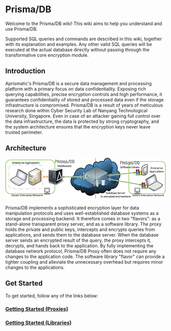 # Prisma/DB

Welcome to the Prisma/DB wiki! This wiki aims to help you understand and use Prisma/DB.

Supported SQL queries and commands are described in this wiki, together with its explanation and examples. Any other valid SQL queries will be executed at the actual database directly without passing through the transformative core encryption module.

## Introduction

Aprismatic's Prisma/DB is a secure data management and processing platform with a primary focus on data confidentiality. Exposing rich querying capabilities, precise encryption controls and high performance, it guarantees confidentiality of stored and processed data even if the storage infrastructure is compromised. Prisma/DB is a result of years of meticulous research done within Cyber Security Lab of Nanyang Technological University, Singapore. Even in case of an attacker gaining full control over the data infrastructure, the data is protected by strong cryptography, and the system architecture ensures that the encryption keys never leave trusted perimeter.

## Architecture

![Prisma/DB Architecture](images/architecture.png)

Prisma/DB implements a sophisticated encryption layer for data manipulation protocols and uses well-established database systems as a storage and processing backend. It therefore comes in two "flavors": as a stand-alone transparent proxy server, and as a software library. The proxy holds the private and public keys, intercepts and encrypts queries from applications, and sends them to the database server. When the database server sends an encrypted result of the query, the proxy intercepts it, decrypts, and hands back to the application. By fully implementing the database network protocol, Prisma/DB Proxy often does not require any changes to the application code. The software library "flavor" can provide a tighter coupling and alleviate the unnecessary overhead but requires minor changes to the applications.

## Get Started

To get started, follow any of the links below:

### [Getting Started (Proxies)](getting-started-proxies)

### [Getting Started (Libraries)](getting-started-libraries)
